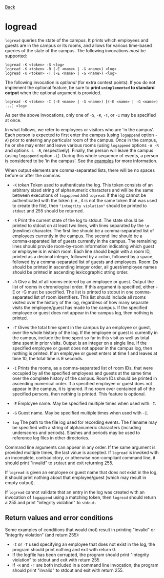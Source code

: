 [Back](./SECURITYGUARD.md)

logread
=======
`logread` queries the state of the campus. It prints which employees and
guests are in the campus or its rooms, and allows for various
time-based queries of the state of the campus. The following
invocations *must* be supported:

    logread -K <token> -S <log>
    logread -K <token> -R (-E <name> | -G <name>) <log>
    logread -K <token> -T (-E <name> | -G <name>) <log>

The following invocation is *optional* (for extra contest points). If you do not implement the optional feature, be sure to **print `unimplemented` to standard output** when the optional argument is provided. 

    logread -K <token> -I (-E <name> | -G <name>) [(-E <name> | -G <name>) ...] <log>

As per the above invocations, only one of `-S`, `-R`, `-T`, or `-I` may be specified at once.

In what follows, we refer to employees or visitors who are 'in the
campus'. Each person is expected to first enter the campus (using
`logappend` option `-A`) prior to entering any particular room of the
campus. Once in the campus, he or she may enter and leave various
rooms (using `logappend` options `-A -R` and options `-L -R`,
respectively). Finally, the person will leave the campus (using `logappend`
option `-L`). During this whole sequence of events, a person is
considered to be 'in the campus'. See the [examples](EXAMPLES.html)
for more information.

When output elements are comma-separated lists, there will be no spaces before or after the commas.

 * `-K` *token* Token used to authenticate the log. This token consists of an arbitrary sized string of alphanumeric characters and will be the same between executions of `logappend` and `logread`. If the log cannot be 
authenticated with the token (i.e., it is not the same token that was used to create the file), then `"integrity violation"` should be printed to `stdout` and 255 should be returned.

 * `-S` Print the current state of the log to stdout. The state should
   be printed to stdout on at least two lines, with lines separated by
   the `\n` (newline) character. The first line should be a
   comma-separated list of employees currently in the campus. The
   second line should be a comma-separated list of guests currently in
   the campus. The remaining lines should provide room-by-room
   information indicating which guest or employee is in which
   room. Each line should begin with a room ID, printed as a decimal
   integer, followed by a colon, followed by a space, followed by a
   comma-separated list of guests and employees. Room IDs should be
   printed in ascending integer order, all guest/employee names should
   be printed in ascending lexicographic string order. 

 * `-R` Give a list of all rooms entered by an employee or guest. Output the list of rooms in chronological order. If this argument is specified, either -E or -G must be specified. The list is printed to stdout in one comma-separated list of room identifiers. This list should include all rooms visited over the history of the log, regardless of how many separate visits the employee/guest has made to the campus. If the specified employee or guest does not appear in the campus log, then nothing is printed.

 * `-T` Gives the total time spent in the campus by an employee or guest, over the whole history of the log. If the employee or guest is currently in the campus, include the time spent so far in this visit as well as total time spent in prior visits. Output is an integer on a single line. If the specified employee or guest does not appear in the campus log, then nothing is printed. If an employee or guest enters at time 1 and leaves at time 10, the total time is 9 seconds. 

 * `-I` Prints the rooms, as a comma-separated list of room IDs, that were occupied by all the specified employees and guests at the same time over the complete history of the campus. Room IDs should be printed in ascending numerical order.  If a specified employee or guest does not appear in the campus, it is ignored. If no room ever contained all of the specified persons, then nothing is printed. This feature is optional.

 * `-E` Employee name. May be specified multiple times when used with `-I`. 

 * `-G` Guest name. May be specified multiple times when used with `-I`. 

 * `log` The path to the file log used for recording events. The filename may be specified with a string of alphanumeric characters (including underscores and periods). Slashes and periods may be used to reference log files in other directories. 

Command line arguments can appear in any order. If the same argument is provided multiple times, the last value is accepted. 
If `logread` is invoked with an incomplete, contradictory, or otherwise non-compliant command line, it should print "invalid" to `stdout` and exit returning 255.

If `logread` is given an employee or guest name that does not exist in the log, it should print nothing about that employee/guest (which may result in empty output).

If `logread` cannot validate that an entry in the log was created with an invocation of `logappend` using a matching token, then `logread` should return a 255 and print "integrity violation" to `stdout`.

Return values and error conditions
----------------------------------
Some examples of conditions that would (not) result in printing "invalid" or "integrity violation" (and return 255):

 * `-I` or `-T` used specifying an employee that does not exist in the log, the program should print nothing and exit with return 0.
 * If the logfile has been corrupted, the program should print "integrity violation" to stdout and exit with return 255.
 * If `-R` and `-T` are both included in a command line invocation, the program should print "invalid" to stdout and exit with return 255.
